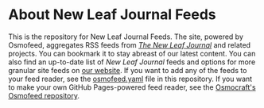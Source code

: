 # About New Leaf Journal Feeds

This is the repository for New Leaf Journal Feeds. The site, powered by Osmofeed, aggregates RSS feeds from [*The New Leaf Journal*](https://thenewleafjournal.com) and related projects. You can bookmark it to stay abreast of our latest content. You can also find an up-to-date list of *New Leaf Journal* feeds and options for more granular site feeds on [our website](https://thenewleafjournal.com/new-leaf-journal-feeds/). If you want to add any of the feeds to your feed reader, see the [osmofeed.yaml](https://github.com/nafnlj/nlj-feeds/blob/main/osmosfeed.yaml) file in this repository. If you want to make your own GitHub Pages-powered feed reader, see the [Osmocraft's Osmofeed repository](https://github.com/osmoscraft/osmosfeed-template).
